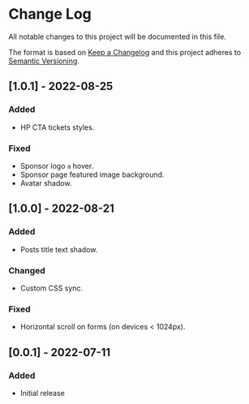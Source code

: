 # Change Log
All notable changes to this project will be documented in this file.

The format is based on [Keep a Changelog](http://keepachangelog.com/)
and this project adheres to [Semantic Versioning](http://semver.org/).

## [1.0.1] - 2022-08-25
### Added
 - HP CTA tickets styles. 

### Fixed
 - Sponsor logo `a` hover.
 - Sponsor page featured image background.
 - Avatar shadow. 

## [1.0.0] - 2022-08-21
### Added
 - Posts title text shadow.

### Changed
 - Custom CSS sync.

### Fixed 
 - Horizontal scroll on forms (on devices < 1024px).

## [0.0.1] - 2022-07-11
### Added
 - Initial release
